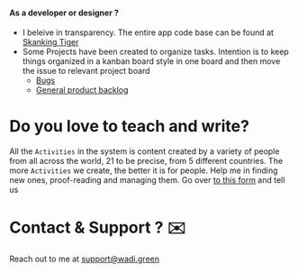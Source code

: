 #### As a developer or designer ? 
- I beleive in transparency. The entire app code base can be found at [Skanking Tiger](https://github.com/wadi-green/skanking_tiger)
- Some Projects have been created to organize tasks. Intention is to keep things organized in a kanban board style in one board and then move the issue to relevant project board
  - [Bugs](https://github.com/wadi-green/skanking_tiger/projects/2)
  - [General product backlog](https://github.com/wadi-green/Wadi.Green/projects/1)

# Do you love to teach and write?

All the `Activities` in the system is content created by a variety of people from all across the world, 21 to be precise, from 5 different countries. 
The more `Activities` we create, the better it is for people. Help me in finding new ones, proof-reading and managing them. 
Go over [to this form](https://www.wadi.green/activity.html) and tell us 

# Contact & Support ? ✉️

Reach out to me at support@wadi.green
